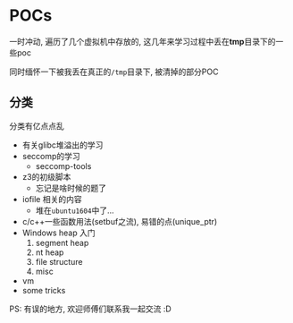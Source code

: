 # POCs

一时冲动, 遍历了几个虚拟机中存放的, 这几年来学习过程中丢在**tmp**目录下的一些poc 

同时缅怀一下被我丢在真正的`/tmp`目录下, 被清掉的部分POC

## 分类

分类有亿点点乱 

- 有关glibc堆溢出的学习
- seccomp的学习
    - seccomp-tools
- z3的初级脚本
    - 忘记是啥时候的题了
- iofile 相关的内容
    - 堆在`ubuntu1604`中了...
- c/c++一些函数用法(setbuf之流), 易错的点(unique_ptr)
- Windows heap 入门
    1. segment heap
    2. nt heap
    3. file structure
    4. misc
- vm
- some tricks


PS: 有误的地方, 欢迎师傅们联系我一起交流  :D